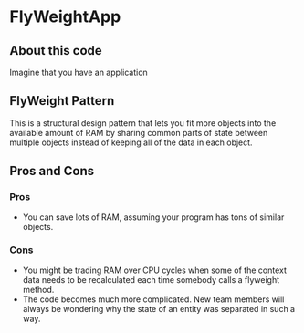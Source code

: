 ﻿# FlyWeightApp

## About this code
 
Imagine that you have an application

## FlyWeight Pattern
This is a structural design pattern that lets you fit more objects into the available amount of RAM by sharing common parts of state between multiple objects instead of keeping all of the data in each object.

## Pros and Cons

### Pros
* You can save lots of RAM, assuming your program has tons of similar objects.

### Cons
* You might be trading RAM over CPU cycles when some of the context data needs to be recalculated each time somebody calls a flyweight method.
* The code becomes much more complicated. New team members will always be wondering why the state of an entity was separated in such a way.

